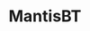 ---
draft: false
title: MantisBT
content:
  id: mantisbt
  name: MantisBT
  website: https://www.mantisbt.org/
  short_description: MantisBT makes collaboration with team members & clients easy, fast, and professional
---